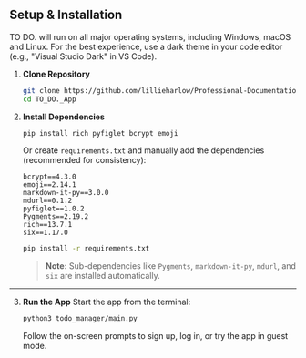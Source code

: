 ## Setup & Installation
TO DO. will run on all major operating systems, including Windows, macOS and Linux.
For the best experience, use a dark theme in your code editor (e.g., "Visual Studio Dark" in VS Code).

1. **Clone Repository**
   ```bash
   git clone https://github.com/lillieharlow/Professional-Documentation-Presentation.git
   cd TO_DO._App
   ```
2. **Install Dependencies**
   ```bash
   pip install rich pyfiglet bcrypt emoji
   ```
   Or create `requirements.txt` and manually add the dependencies (recommended for consistency):
   ```
   bcrypt==4.3.0
   emoji==2.14.1
   markdown-it-py==3.0.0
   mdurl==0.1.2
   pyfiglet==1.0.2
   Pygments==2.19.2
   rich==13.7.1
   six==1.17.0
   ```
   ```bash
   pip install -r requirements.txt
   ```
   > **Note:** Sub-dependencies like `Pygments`, `markdown-it-py`, `mdurl`, and `six` are installed automatically.
<hr>

3. **Run the App**
   Start the app from the terminal:

   ```bash
   python3 todo_manager/main.py
   ```
   Follow the on-screen prompts to sign up, log in, or try the app in guest mode.